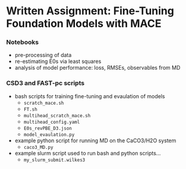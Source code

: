 # Written Assignment: Fine-Tuning Foundation Models with MACE

### Notebooks
- pre-processing of data
- re-estimating E0s via least squares
- analysis of model performance: loss, RMSEs, observables from MD

### CSD3 and FAST-pc scripts
- bash scripts for training fine-tuning and evaulation of models
    - `scratch_mace.sh`
    - `FT.sh`
    - `multihead_scratch_mace.sh`
    - `multihead_config.yaml`
    - `E0s_revPBE_D3.json`
    - `model_evaulation.py`
- example python script for running MD on the CaCO3/H2O system
    - `caco3_MD.py`
- example slurm script used to run bash and python scripts...
    - `my_slurm_submit.wilkes3`